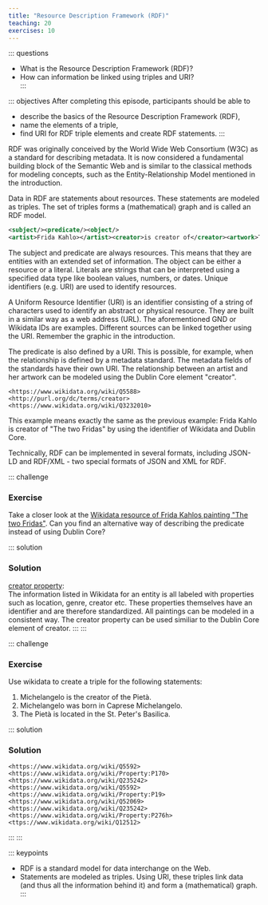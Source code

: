 ```yaml
---
title: "Resource Description Framework (RDF)"
teaching: 20
exercises: 10
---
```


::: questions 

- What is the Resource Description Framework (RDF)?
- How can information be linked using triples and URI?  
:::

::: objectives
After completing this episode, participants should be able to

- describe the basics of the Resource Description Framework (RDF),
- name the elements of a triple,
- find URI for RDF triple elements and create RDF statements. 
:::


RDF was originally conceived by the World Wide Web Consortium (W3C) as a standard for describing metadata. 
It is now considered a fundamental building block of the Semantic Web and is similar to the classical methods 
for modeling concepts, such as the Entity-Relationship Model mentioned in the introduction.

Data in RDF are statements about resources. These statements are modeled as triples. The set of triples forms a 
(mathematical) graph and is called an RDF model. 

```xml
<subject/><predicate/><object/>
<artist>Frida Kahlo></artist><creator>is creator of</creator><artwork>The two fridas</artwork>
```

The subject and predicate are always resources. This means that they are entities with an extended set of information. The object can be either a resource or a literal. Literals are strings that can be interpreted using a specified data type like boolean values, numbers, or dates. Unique identifiers (e.g. URI) are used to identify resources.  

A Uniform Resource Identifier (URI) is an identifier consisting of a string of characters used to identify an abstract or physical resource. They are built in a similar way as a web address (URL). The aforementioned GND or Wikidata IDs are examples. Different sources can be linked together using the URI. Remember the graphic in the introduction. 

The predicate is also defined by a URI. This is possible, for example, when the relationship is defined by a metadata 
standard. The metadata fields of the standards have their own URI. The relationship between an artist and her artwork can be 
modeled using the Dublin Core element "creator". 
```
<https://www.wikidata.org/wiki/Q5588><http://purl.org/dc/terms/creator><https://www.wikidata.org/wiki/Q3232010>
```
This example means exactly the same as the previous example: Frida Kahlo is creator of "The two Fridas" by using the identifier of Wikidata and Dublin Core. 

Technically, RDF can be implemented in several formats, including JSON-LD and RDF/XML - two special formats of JSON and XML for RDF.


::: challenge

### Exercise

Take a closer look at the [Wikidata resource of Frida Kahlos painting "The two Fridas"](https://www.wikidata.org/wiki/Q3232010). Can you find an alternative way of describing the predicate instead of using Dublin Core?

::: solution

### Solution

[creator property](https://www.wikidata.org/wiki/Property:P170):  
The information listed in Wikidata for an entity is all labeled with properties such as location, genre, creator etc. These properties themselves have an identifier and are therefore standardized. All paintings can be modeled in a consistent way. The creator property can be used similiar to the Dublin Core element of creator. 
:::
:::

::: challenge

### Exercise

Use wikidata to create a triple for the following statements:  
1) Michelangelo is the creator of the Pietà.  
2) Michelangelo was born in Caprese Michelangelo.  
3) The Pietà is located in the St. Peter's Basilica.   

::: solution

### Solution

```
<https://www.wikidata.org/wiki/Q5592><https://www.wikidata.org/wiki/Property:P170><https://www.wikidata.org/wiki/Q235242>
<https://www.wikidata.org/wiki/Q5592><https://www.wikidata.org/wiki/Property:P19><https://www.wikidata.org/wiki/Q52069>
<https://www.wikidata.org/wiki/Q235242><https://www.wikidata.org/wiki/Property:P276h><ttps://www.wikidata.org/wiki/Q12512>
```
:::
:::
   


::: keypoints
- RDF is a standard model for data interchange on the Web.  
- Statements are modeled as triples. Using URI, these triples link data (and thus all the information behind it) and form a (mathematical) graph.
:::
